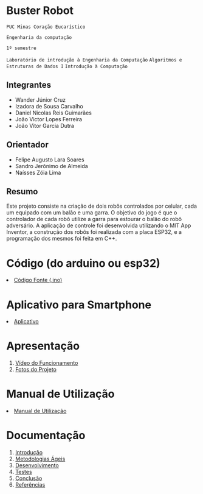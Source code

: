 # Buster Robot

`PUC Minas Coração Eucarístico`

`Engenharia da computação`

`1º semestre`

`Laboratório de introdução à Engenharia da Computação`
`Algoritmos e Estruturas de Dados I`
`Introdução à Computação`


## Integrantes

* Wander Júnior Cruz
* Izadora de Sousa Carvalho
* Daniel Nicolas Reis Guimarães
* João Victor Lopes Ferreira
* João Vitor Garcia Dutra

## Orientador

* Felipe Augusto Lara Soares
* Sandro Jerônimo de Almeida
* Naísses Zóia Lima

## Resumo

Este projeto consiste na criação de dois robôs controlados por celular, cada um equipado com um balão e uma garra. O objetivo do jogo é que o controlador de cada robô utilize a garra para estourar o balão do robô adversário. A aplicação de controle foi desenvolvida utilizando o MIT App Inventor, a construção dos robôs foi realizada com a placa ESP32, e a programação dos mesmos foi feita em C++.

# Código (do arduino ou esp32)

<li><a href="Codigo/README.md"> Código Fonte (.ino)</a></li>

# Aplicativo para Smartphone

<li><a href="App/README.md"> Aplicativo </a></li>

# Apresentação

<ol>
<li><a href="Apresentacao/README.md"> Vídeo do Funcionamento</a></li>
<li><a href="Apresentacao/README.md"> Fotos do Projeto</a></li>
</ol>

# Manual de Utilização

<li><a href="Manual/manual de utilização.md"> Manual de Utilização</a></li>


# Documentação

<ol>
<li><a href="Documentacao/01-Introducão.md"> Introdução</a></li>
<li><a href="Documentacao/02-Metodologias Ágeis.md"> Metodologias Ágeis</a></li>
<li><a href="Documentacao/03-Desenvolvimento.md"> Desenvolvimento </a></li>
<li><a href="Documentacao/04-Testes.md"> Testes </a></li>
<li><a href="Documentacao/05-Conclusão.md"> Conclusão </a></li>
<li><a href="Documentacao/06-Referências.md"> Referências </a></li>
</ol>

